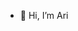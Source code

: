 - 👋 Hi, I’m Ari
<!---
nothannari/nothannari is a ✨ special ✨ repository because its `README.md` (this file) appears on your GitHub profile.
You can click the Preview link to take a look at your changes.
--->
